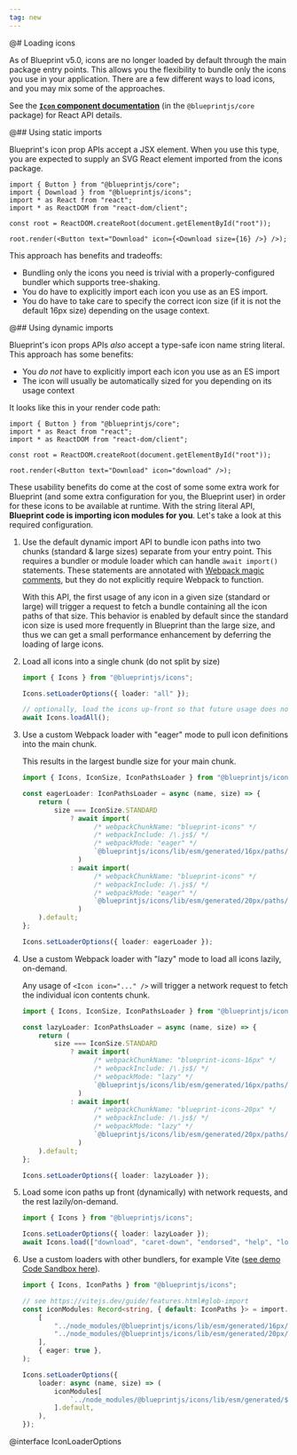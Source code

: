 ```yaml
---
tag: new
---
```


@# Loading icons

As of Blueprint v5.0, icons are no longer loaded by default through the main package entry points. This allows you the flexibility
to bundle only the icons you use in your application. There are a few different ways to load icons, and you may mix some of the
approaches.

<div class="@ns-callout @ns-intent-primary @ns-icon-info-sign">

See the [**`Icon` component documentation**](#core/components/icon) (in the `@blueprintjs/core` package) for React API details.

</div>

@## Using static imports

Blueprint's icon prop APIs accept a JSX element. When you use this type, you are expected to supply an SVG React element imported
from the icons package.

```tsx
import { Button } from "@blueprintjs/core";
import { Download } from "@blueprintjs/icons";
import * as React from "react";
import * as ReactDOM from "react-dom/client";

const root = ReactDOM.createRoot(document.getElementById("root"));

root.render(<Button text="Download" icon={<Download size={16} />} />);
```

This approach has benefits and tradeoffs:

-   Bundling only the icons you need is trivial with a properly-configured bundler which supports tree-shaking.
-   You do have to explicitly import each icon you use as an ES import.
-   You do have to take care to specify the correct icon size (if it is not the default 16px size) depending on the usage context.

@## Using dynamic imports

Blueprint's icon props APIs _also_ accept a type-safe icon name string literal. This approach has some benefits:

-   You _do not_ have to explicitly import each icon you use as an ES import
-   The icon will usually be automatically sized for you depending on its usage context

It looks like this in your render code path:

```tsx
import { Button } from "@blueprintjs/core";
import * as React from "react";
import * as ReactDOM from "react-dom/client";

const root = ReactDOM.createRoot(document.getElementById("root"));

root.render(<Button text="Download" icon="download" />);
```

These usability benefits do come at the cost of some some extra work for Blueprint (and some extra configuration for you, the
Blueprint user) in order for these icons to be available at runtime. With the string literal API, **Blueprint code is
importing icon modules for you**. Let's take a look at this required configuration.

1. Use the default dynamic import API to bundle icon paths into two chunks (standard & large sizes) separate from your
   entry point. This requires a bundler or module loader which can handle `await import()` statements. These statements
   are annotated with [Webpack magic comments](https://webpack.js.org/api/module-methods/#magic-comments), but they do
   not explicitly require Webpack to function.

    With this API, the first usage of any icon in a given size (standard or large) will trigger a request to fetch a
    bundle containing all the icon paths of that size. This behavior is enabled by default since the standard icon size
    is used more frequently in Blueprint than the large size, and thus we can get a small performance enhancement by
    deferring the loading of large icons.

2. Load all icons into a single chunk (do not split by size)

    ```ts
    import { Icons } from "@blueprintjs/icons";

    Icons.setLoaderOptions({ loader: "all" });

    // optionally, load the icons up-front so that future usage does not trigger a network request
    await Icons.loadAll();
    ```

3. Use a custom Webpack loader with "eager" mode to pull icon definitions into the main chunk.

    This results in the largest bundle size for your main chunk.

    ```ts
    import { Icons, IconSize, IconPathsLoader } from "@blueprintjs/icons";

    const eagerLoader: IconPathsLoader = async (name, size) => {
        return (
            size === IconSize.STANDARD
                ? await import(
                      /* webpackChunkName: "blueprint-icons" */
                      /* webpackInclude: /\.js$/ */
                      /* webpackMode: "eager" */
                      `@blueprintjs/icons/lib/esm/generated/16px/paths/${name}`
                  )
                : await import(
                      /* webpackChunkName: "blueprint-icons" */
                      /* webpackInclude: /\.js$/ */
                      /* webpackMode: "eager" */
                      `@blueprintjs/icons/lib/esm/generated/20px/paths/${name}`
                  )
        ).default;
    };

    Icons.setLoaderOptions({ loader: eagerLoader });
    ```

4. Use a custom Webpack loader with "lazy" mode to load all icons lazily, on-demand.

    Any usage of `<Icon icon="..." />` will trigger a network request to fetch the individual icon contents chunk.

    ```ts
    import { Icons, IconSize, IconPathsLoader } from "@blueprintjs/icons";

    const lazyLoader: IconPathsLoader = async (name, size) => {
        return (
            size === IconSize.STANDARD
                ? await import(
                      /* webpackChunkName: "blueprint-icons-16px" */
                      /* webpackInclude: /\.js$/ */
                      /* webpackMode: "lazy" */
                      `@blueprintjs/icons/lib/esm/generated/16px/paths/${name}`
                  )
                : await import(
                      /* webpackChunkName: "blueprint-icons-20px" */
                      /* webpackInclude: /\.js$/ */
                      /* webpackMode: "lazy" */
                      `@blueprintjs/icons/lib/esm/generated/20px/paths/${name}`
                  )
        ).default;
    };

    Icons.setLoaderOptions({ loader: lazyLoader });
    ```

5. Load some icon paths up front (dynamically) with network requests, and the rest lazily/on-demand.

    ```ts
    import { Icons } from "@blueprintjs/icons";

    Icons.setLoaderOptions({ loader: lazyLoader });
    await Icons.load(["download", "caret-down", "endorsed", "help", "lock"]);
    ```

6. Use a custom loaders with other bundlers, for example Vite ([see demo Code Sandbox here](https://codesandbox.io/p/sandbox/blueprint-v5-x-sandbox-react-16-wy0ojy)).

    ```ts
    import { Icons, IconPaths } from "@blueprintjs/icons";

    // see https://vitejs.dev/guide/features.html#glob-import
    const iconModules: Record<string, { default: IconPaths }> = import.meta.glob(
        [
            "../node_modules/@blueprintjs/icons/lib/esm/generated/16px/paths/*.js",
            "../node_modules/@blueprintjs/icons/lib/esm/generated/20px/paths/*.js",
        ],
        { eager: true },
    );

    Icons.setLoaderOptions({
        loader: async (name, size) => (
            iconModules[
                `../node_modules/@blueprintjs/icons/lib/esm/generated/${size}px/paths/${name}.js`
            ].default,
        ),
    });
    ```

@interface IconLoaderOptions

